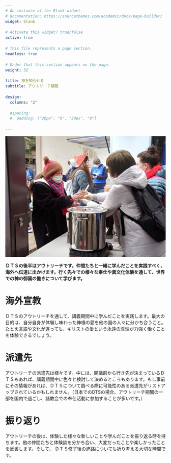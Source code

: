 ```yaml
---
# An instance of the Blank widget.
# Documentation: https://sourcethemes.com/academic/docs/page-builder/
widget: blank

# Activate this widget? true/false
active: true

# This file represents a page section.
headless: true

# Order that this section appears on the page.
weight: 32

title: 神を知らせる
subtitle: アウトリーチ期間

design:
  columns: "2"

  #spacing:
  #  padding: ["20px", "0", "20px", "0"]

---
```

![アウトリーチ](outreach.JPG)

**ＤＴＳの後半はアウトリーチです。仲間たちと一緒に学んだことを実践すべく、海外へ伝道に出かけます。行く先々での様々な奉仕や異文化体験を通して、世界での神の御国の働きについて学びます。**

# 海外宣教

ＤＴＳのアウトリーチを通して、講義期間中に学んだことを実践します。最大の目的は、自分自身が体験し味わった神様の愛を他の国の人々に分かち合うこと。たとえ言語や文化が違っても、キリストの愛という永遠の真理が力強く働くことを体験できるでしょう。

# 派遣先

アウトリーチの派遣先は様々です。中には、開講前から行き先が決まっているＤＴＳもあれば、講義期間中に色々と検討して決めるところもあります。もし事前にその情報があれば、ＤＴＳについて調べる際に可能性のある派遣先がリストアップされているかもしれません。（日本でのDTSの場合、アウトリーチ期間の一部を国内で過ごし、諸教会での奉仕活動に参加することが多いです。）

# 振り返り

アウトリーチの後は、体験した様々な新しいことや学んだことを振り返る時を持ちます。他の仲間たちと体験談を分かち合い、大変だったことや楽しかったことを反省します。そして、 ＤＴＳ修了後の進路についても祈り考える大切な時間です。
